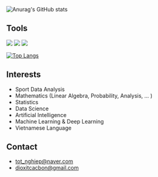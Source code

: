 
![Anurag's GitHub stats](https://github-readme-stats.vercel.app/api?username=cacbondioxit&show_icons=true&theme=radical)

## Tools 

 <img src="https://img.shields.io/badge/Python-3776AB?style=flat&logo=Python&logoColor=white"/> <img src="https://img.shields.io/badge/Pytorch-EE4C2C?style=flat&logo=Pytorch&logoColor=white"/> <img src="https://img.shields.io/badge/Tensorflow-FF6F00?style=flat&logo=Tensorflow&logoColor=white"/>
 
 [![Top Langs](https://github-readme-stats.vercel.app/api/top-langs/?username=cacbondioxit&langs_count=8)](https://github.com/cacbondioxit/github-readme-stats)

## Interests

 - Sport Data Analysis
 - Mathematics (Linear Algebra, Probability, Analysis, ... )
 - Statistics
 - Data Science
 - Artificial Intelligence
 - Machine Learning & Deep Learning
 - Vietnamese Language

## Contact
  - tot_nghiep@naver.com 
  - dioxitcacbon@gmail.com

<!---
cacbondioxit/cacbondioxit is a ✨ special ✨ repository because its `README.md` (this file) appears on your GitHub profile.
You can click the Preview link to take a look at your changes.
--->
